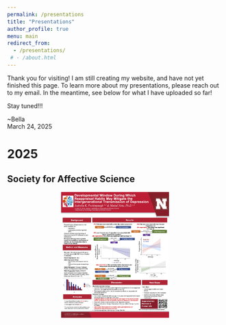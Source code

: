 ```yaml
---
permalink: /presentations
title: "Presentations"
author_profile: true
menu: main
redirect_from: 
  - /presentations/
 # - /about.html
---
```



Thank you for visiting! I am still creating my website, and have not yet finished this page. To learn more about my presentations, please reach out to my email. In the meantime, see below for what I have uploaded so far!

Stay tuned!!!

~Bella <br>
March 24, 2025


# 2025

## Society for Affective Science

<p align="center"><img src='/images/Peckinpaugh_SAS25.jpg' width="50%"> 
